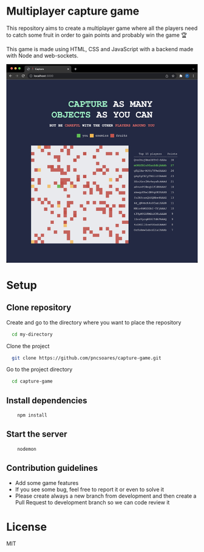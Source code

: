 # Multiplayer capture game

This repository aims to create a multiplayer game where all the players need to catch some fruit in order to gain points and probably win the game 🏆

This game is made using HTML, CSS and JavaScript with a backend made with Node and web-sockets.

![](./images/game.jpg)

# Setup

## Clone repository

Create and go to the directory where you want to place the repository

```bash
  cd my-directory
```

Clone the project

```bash
  git clone https://github.com/pncsoares/capture-game.git
```

Go to the project directory

```bash
  cd capture-game
```

## Install dependencies

```bash
    npm install
```

## Start the server

```bash
    nodemon
```

## Contribution guidelines

* Add some game features
* If you see some bug, feel free to report it or even to solve it
* Please create always a new branch from development and then create a Pull Request to development branch so we can code review it

# License

MIT